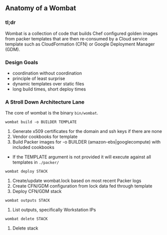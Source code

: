 ## Anatomy of a Wombat

### tl;dr

Wombat is a collection of code that builds Chef configured golden
images from packer templates that are then re-consumed by a Cloud service template such
as CloudFormation (CFN) or Google Deployment Manager (GDM).

### Design Goals

* coordination without coordination
* principle of least surprise
* dynamic templates over static files
* long build times, short deploy times

### A Stroll Down Architecture Lane

The core of wombat is the binary `bin/wombat`.


`wombat build -o BUILDER TEMPLATE`

1. Generate x509 certificates for the domain and ssh keys if there are none
2. Vendor cookbooks for template
3. Build Packer images for -o BUILDER (amazon-ebs|googlecompute) with included cookbooks

* If the TEMPLATE argument is not provided it will execute against all templates in `./packer/`

`wombat deploy STACK`

1. Create/update wombat.lock based on most recent Packer logs
2. Create CFN/GDM configuration from lock data fed through template
3. Deploy CFN/GDM stack

`wombat outputs STACK`

1. List outputs, specifically Workstation IPs

`wombat delete STACK`

1. Delete stack
